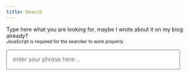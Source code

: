 ```yaml
---
title: Search
---
```


<style>#search-input{width:90%;padding:15px;font-size:16px;margin-bottom:10px;}ul#results-container{list-style-type:circle;}ul#results-container li{padding:3px;}.post, .wrapper_post {min-height: 70vh;}</style>

<div id="search-container">
    <p>Type here what you are looking for, maybe I wrote about it on my blog already?<br /><small>JavaScript is required for the searcher to work properly.</small></p>
    <input type="text" id="search-input" placeholder="enter your phrase here..." />
    <ul id="results-container"></ul>
</div>

<script src="/js/simple-jekyll-search.min.js"></script>

<script>
    window.simpleJekyllSearch = new SimpleJekyllSearch({
    searchInput: document.getElementById('search-input'),
    resultsContainer: document.getElementById('results-container'),
    json: '/index.json',
    searchResultTemplate: '<li><a href="{url}" title="{title}">{title}</a></li>',
    noResultsText: 'No results found',
    limit: 10,
    fuzzy: false,
    exclude: ['Welcome']
    })
</script>
